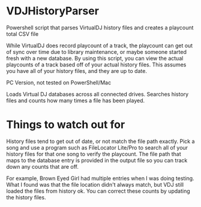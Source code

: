 # VDJHistoryParser
Powershell script that parses VirtualDJ history files and creates a playcount total CSV file

While VirtualDJ does record playcount of a track, the playcount can get out of sync over time due to library maintenance, or maybe someone started fresh with a new database.
By using this script, you can view the actual playcounts of a track based off of your actual history files.
This assumes you have all of your history files, and they are up to date.

PC Version, not tested on PowerShell/Mac

Loads Virtual DJ databases across all connected drives.
Searches history files and counts how many times a file has been played.

# Things to watch out for
History files tend to get out of date, or not match the file path exactly.
Pick a song and use a program such as FileLocator Lite/Pro to search all of your history files for that one song to verify the playcount.
The file path that maps to the database entry is provided in the output file so you can track down any counts that are off.

For example, Brown Eyed Girl had multiple entries when I was doing testing.
What I found was that the file location didn't always match, but VDJ still loaded the files from history ok.
You can correct these counts by updating the history files.
